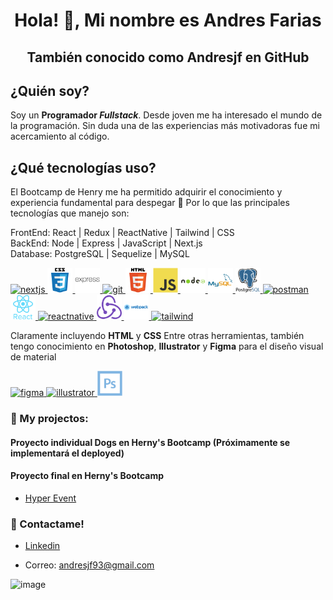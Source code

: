 
<h1 align="center">Hola! 👋, Mi nombre es Andres Farias</h1>
<h2 align="center">También conocido como Andresjf en GitHub</h2>

## ¿Quién soy? 
Soy un **Programador _Fullstack_**.
Desde joven me ha interesado el mundo de la programación. 
Sin duda una de las experiencias más motivadoras fue mi acercamiento al código.

## ¿Qué tecnologías uso?
El Bootcamp de Henry me ha permitido adquirir el conocimiento y experiencia fundamental
para despegar 🚀 
Por lo que las principales tecnologías que manejo son: 
<p>
  FrontEnd: React | Redux | ReactNative | Tailwind | CSS  <br>
  BackEnd: Node | Express | JavaScript | Next.js <br>
  Database: PostgreSQL | Sequelize | MySQL
</p>
<p align="left">  <a href="https://nextjs.org/" target="_blank" rel="noreferrer"> <img src="https://cdn.worldvectorlogo.com/logos/nextjs-2.svg" alt="nextjs" width="40" height="40"/> </a> <a href="https://www.w3schools.com/css/" target="_blank" rel="noreferrer"> <img src="https://raw.githubusercontent.com/devicons/devicon/master/icons/css3/css3-original-wordmark.svg" alt="css3" width="40" height="40"/> </a> <a href="https://expressjs.com" target="_blank" rel="noreferrer"> <img src="https://raw.githubusercontent.com/devicons/devicon/master/icons/express/express-original-wordmark.svg" alt="express" width="40" height="40"/> </a> <a href="https://git-scm.com/" target="_blank" rel="noreferrer"> <img src="https://www.vectorlogo.zone/logos/git-scm/git-scm-icon.svg" alt="git" width="40" height="40"/> </a> <a href="https://www.w3.org/html/" target="_blank" rel="noreferrer"> <img src="https://raw.githubusercontent.com/devicons/devicon/master/icons/html5/html5-original-wordmark.svg" alt="html5" width="40" height="40"/> </a> <a href="https://developer.mozilla.org/en-US/docs/Web/JavaScript" target="_blank" rel="noreferrer"> <img src="https://raw.githubusercontent.com/devicons/devicon/master/icons/javascript/javascript-original.svg" alt="javascript" width="40" height="40"/> </a> <a href="https://nodejs.org" target="_blank" rel="noreferrer"> <img src="https://raw.githubusercontent.com/devicons/devicon/master/icons/nodejs/nodejs-original-wordmark.svg" alt="nodejs" width="40" height="40"/> </a> <a href="https://www.mysql.com/" target="_blank" rel="noreferrer"> <img src="https://raw.githubusercontent.com/devicons/devicon/master/icons/mysql/mysql-original-wordmark.svg" alt="mysql" width="40" height="40"/> </a> <a href="https://www.postgresql.org" target="_blank" rel="noreferrer"> <img src="https://raw.githubusercontent.com/devicons/devicon/master/icons/postgresql/postgresql-original-wordmark.svg" alt="postgresql" width="40" height="40"/> </a> <a href="https://postman.com" target="_blank" rel="noreferrer"> <img src="https://www.vectorlogo.zone/logos/getpostman/getpostman-icon.svg" alt="postman" width="40" height="40"/> </a> <a href="https://reactjs.org/" target="_blank" rel="noreferrer"> <img src="https://raw.githubusercontent.com/devicons/devicon/master/icons/react/react-original-wordmark.svg" alt="react" width="40" height="40"/> </a> <a href="https://reactnative.dev/" target="_blank" rel="noreferrer"> <img src="https://reactnative.dev/img/header_logo.svg" alt="reactnative" width="40" height="40"/> </a> <a href="https://redux.js.org" target="_blank" rel="noreferrer"> <img src="https://raw.githubusercontent.com/devicons/devicon/master/icons/redux/redux-original.svg" alt="redux" width="40" height="40"/> </a> <a href="https://webpack.js.org" target="_blank" rel="noreferrer"> <img src="https://raw.githubusercontent.com/devicons/devicon/d00d0969292a6569d45b06d3f350f463a0107b0d/icons/webpack/webpack-original-wordmark.svg" alt="webpack" width="40" height="40"/> </a> <a href="https://tailwindcss.com/" target="_blank" rel="noreferrer"> <img src="https://www.vectorlogo.zone/logos/tailwindcss/tailwindcss-icon.svg" alt="tailwind" width="40" height="40"/> </a> </p> </p>


Claramente incluyendo **HTML** y **CSS**
Entre otras herramientas, también tengo conocimiento en **Photoshop**, **Illustrator** y **Figma** para el 
diseño visual de material
<p align="left"> <a href="https://www.figma.com/" target="_blank" rel="noreferrer"> <img src="https://www.vectorlogo.zone/logos/figma/figma-icon.svg" alt="figma" width="40" height="40"/> </a> <a href="https://www.adobe.com/in/products/illustrator.html" target="_blank" rel="noreferrer"> <img src="https://www.vectorlogo.zone/logos/adobe_illustrator/adobe_illustrator-icon.svg" alt="illustrator" width="40" height="40"/> </a> <a href="https://www.photoshop.com/en" target="_blank" rel="noreferrer"> <img src="https://raw.githubusercontent.com/devicons/devicon/master/icons/photoshop/photoshop-line.svg" alt="photoshop" width="40" height="40"/> </a>

<h3 align="left"> 📌 My projectos:</h3>
<p>
  <h4>Proyecto individual Dogs en Herny's Bootcamp  (Próximamente se implementará el deployed)</h4>
 <h4>Proyecto final en Herny's Bootcamp </h4>
  
-  [Hyper Event](https://hyperevent-fe.vercel.app)
</p>
<h3 align="left"> 📌 Contactame! </h3>

-  [Linkedin](www.linkedin.com/in/andjf93)

-  Correo: andresjf93@gmail.com


![image](https://github.com/andresjf93/andresjf93/assets/129121808/46f47881-d8e9-4474-9c79-bb2c9ee34577)
     
<!--
**andresjf93/andresjf93** is a ✨ _special_ ✨ repository because its `README.md` (this file) appears on your GitHub profile.

-->
